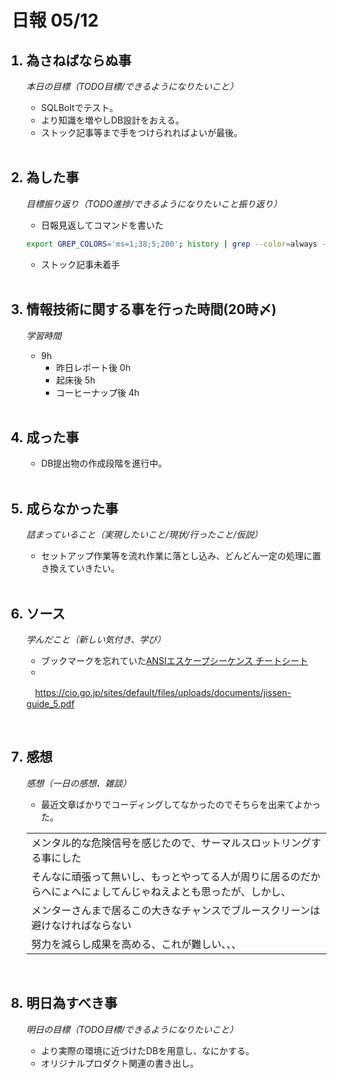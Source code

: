 # 日報 05/12


<ol>

## <li>為さねばならぬ事</li>

*本日の目標（TODO目標/できるようになりたいこと）*

  - SQLBoltでテスト。
  - より知識を増やしDB設計をおえる。
  - ストック記事等まで手をつけられればよいが最後。

<br>

## <li>為した事</li>

*目標振り返り（TODO進捗/できるようになりたいこと振り返り）*

  - 日報見返してコマンドを書いた
  ```bash
  export GREP_COLORS='ms=1;38;5;200'; history | grep --color=always -E '^|ssh' | less -R -S
  ```
  - ストック記事未着手

<br>


## <li>情報技術に関する事を行った時間(20時〆)</li>

*学習時間*

  - 9h
    - 昨日レポート後 0h
    - 起床後 5h
    - コーヒーナップ後 4h

<br>


## <li>成った事</li>

  - DB提出物の作成段階を進行中。

<br>


## <li>成らなかった事</li>

*詰まっていること（実現したいこと/現状/行ったこと/仮説）*

  - セットアップ作業等を流れ作業に落とし込み、どんどん一定の処理に置き換えていきたい。

<br>


## <li>ソース</li>

*学んだこと（新しい気付き、学び）*

  - ブックマークを忘れていた[ANSIエスケープシーケンス チートシート](https://qiita.com/PruneMazui/items/8a023347772620025ad6)
  - 

　https://cio.go.jp/sites/default/files/uploads/documents/jissen-guide_5.pdf

<br>


## <li>感想</li>

*感想（一日の感想、雑談）*

  - 最近文章ばかりでコーディングしてなかったのでそちらを出来てよかった。

  ||
  |-|
  |メンタル的な危険信号を感じたので、サーマルスロットリングする事にした|
  |そんなに頑張って無いし、もっとやってる人が周りに居るのだからへにょへにょしてんじゃねえよとも思ったが、しかし、|
  |メンターさんまで居るこの大きなチャンスでブルースクリーンは避けなければならない|
  |努力を減らし成果を高める、これが難しい、、、|

  <!-- 自分が良くない、と思うことをやっている人に、自分が近いような事をしているのを見て、自分自信が行動指針にそぐわない事をしていたとやっと気がつく事がある。俯瞰して物事を見る力が足りていないと感じる。 -->

<br>


## <li>明日為すべき事</li>

*明日の目標（TODO目標/できるようになりたいこと）*

  - より実際の環境に近づけたDBを用意し、なにかする。
  - オリジナルプロダクト関連の書き出し。

<!-- end -->

<br>

</ol>


